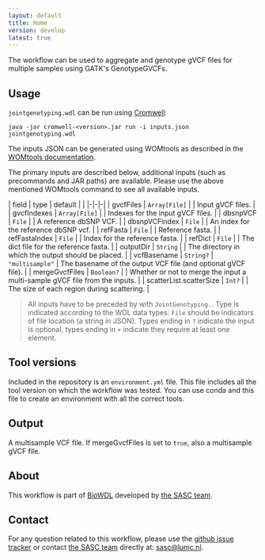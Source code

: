 ```yaml
---
layout: default
title: Home
version: develop
latest: true
---
```


The workflow can be used to aggregate and genotype gVCF files for multiple
samples using GATK's GenotypeGVCFs.

## Usage
`jointgenotyping.wdl` can be run using
[Cromwell](http://cromwell.readthedocs.io/en/stable/):
```
java -jar cromwell-<version>.jar run -i inputs.json jointgenotyping.wdl
```

The inputs JSON can be generated using WOMtools as described in the [WOMtools
documentation](http://cromwell.readthedocs.io/en/stable/WOMtool/).

The primary inputs are described below, additional inputs (such as precommands
and JAR paths) are available. Please use the above mentioned WOMtools command
to see all available inputs.

| field | type | default | |
|-|-|-|
| gvcfFiles | `Array[File]` | | Input gVCF files. |
| gvcfIndexes | `Array[File]` | | Indexes for the input gVCF files. |
| dbsnpVCF | `File` | | A reference dbSNP VCF. |
| dbsnpVCFindex | `File` | | An index for the reference dbSNP vcf. |
| refFasta | `File` | | Reference fasta. |
| refFastaIndex | `File` | | Index for the reference fasta. |
| refDict | `File` | | The dict file for the reference fasta. |
| outputDir | `String` | | The directory in which the output should be placed. |
| vcfBasename | `String?` | `"multisample"` | The basename of the output VCF  file (and optional gVCF file). |
| mergeGvcfFiles | `Boolean?` | | Whether or not to merge the input a multi-sample gVCF file from the inputs. |
| scatterList.scatterSize | `Int?` | | The size of each region during scattering. |

>All inputs have to be preceded by with `JointGenotyping.`.
Type is indicated according to the WDL data types: `File` should be indicators
of file location (a string in JSON). Types ending in `?` indicate the input is
optional, types ending in `+` indicate they require at least one element.

## Tool versions
Included in the repository is an `environment.yml` file. This file includes
all the tool version on which the workflow was tested. You can use conda and
this file to create an environment with all the correct tools.

## Output
A multisample VCF file. If mergeGvcfFiles is set to `true`, also a multisample
gVCF file.

## About
This workflow is part of [BioWDL](https://biowdl.github.io/)
developed by [the SASC team](http://sasc.lumc.nl/).

## Contact
<p>
  <!-- Obscure e-mail address for spammers -->
For any question related to this workflow, please use the
<a href='https://github.com/biowdl/jointgenotyping/issues'>github issue tracker</a>
or contact
 <a href='http://sasc.lumc.nl/'>the SASC team</a> directly at: <a href='&#109;&#97;&#105;&#108;&#116;&#111;&#58;&#115;&#97;&#115;&#99;&#64;&#108;&#117;&#109;&#99;&#46;&#110;&#108;'>
&#115;&#97;&#115;&#99;&#64;&#108;&#117;&#109;&#99;&#46;&#110;&#108;</a>.
</p>
